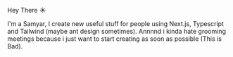 Hey There ☀

I'm a Samyar, I create new useful stuff for people using Next.js, Typescript and Tailwind (maybe ant design sometimes). Annnnd i kinda hate grooming meetings because i just want to start creating as soon as possible (This is Bad).
